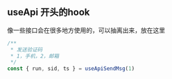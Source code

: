 ## useApi 开头的hook

像一些接口会在很多地方使用的，可以抽离出来，放在这里   

```js
/**
 * 发送验证码
 * 1，手机，2，邮箱
 */
const { run, sid, ts } = useApiSendMsg(1)
```